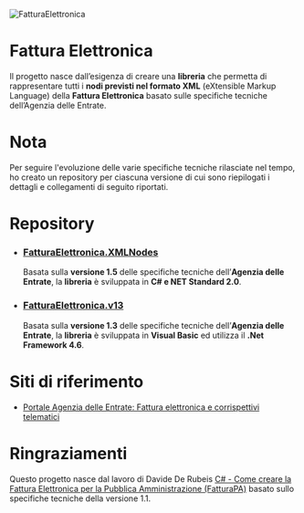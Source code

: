 ![FatturaElettronica](https://etabetaweb.files.wordpress.com/2018/11/fattura-elettronica.jpg)

# Fattura Elettronica

Il progetto nasce dall’esigenza di creare una **libreria** che permetta di rappresentare tutti i **nodi previsti nel formato XML** (eXtensible Markup Language) della **Fattura Elettronica** basato sulle specifiche tecniche dell’Agenzia delle Entrate. 



# Nota

Per seguire l'evoluzione delle varie specifiche tecniche rilasciate nel tempo, ho creato un repository per ciascuna versione di cui sono riepilogati i dettagli e collegamenti di seguito riportati.



# Repository

- ### [FatturaElettronica.XMLNodes](https://github.com/EtabetaWeb/FatturaElettronica.XMLNodes)

  Basata sulla **versione 1.5** delle specifiche tecniche dell’**Agenzia delle Entrate**, la **libreria** è sviluppata in **C# e NET Standard 2.0**.

- ### [FatturaElettronica.v13](https://github.com/EtabetaWeb/FatturaElettronica.v13)

  Basata sulla **versione 1.3** delle specifiche tecniche dell’**Agenzia delle Entrate**, la **libreria** è sviluppata in **Visual Basic** ed utilizza il **.Net Framework 4.6**. 

  

# Siti di riferimento
* [Portale Agenzia delle Entrate: Fattura elettronica e corrispettivi telematici](https://www.agenziaentrate.gov.it/portale/web/guest/aree-tematiche/fatturazione-elettronica)

  

# Ringraziamenti
Questo progetto nasce dal lavoro di Davide De Rubeis [C# - Come creare la Fattura Elettronica per la Pubblica Amministrazione (FatturaPA)](http://blogs.dotnethell.it/imaginsystems/C-Come-creare-la-Fattura-Elettronica-per-la-Pubblica-Amministrazione-FatturaPA__19559.aspx) basato sullo specifiche tecniche della versione 1.1.


